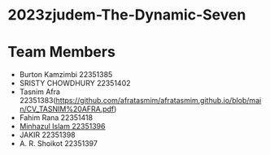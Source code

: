 # 2023zjudem-The-Dynamic-Seven

# Team Members 
* Burton Kamzimbi 22351385
* SRISTY CHOWDHURY 22351402
* Tasnim Afra 22351383(https://github.com/afratasmim/afratasmim.github.io/blob/main/CV_TASNIM%20AFRA.pdf)
* Fahim Rana 22351418
* [Minhazul Islam 22351396](https://minhazul249602.github.io/cv/)
* JAKIR 22351398
* A. R. Shoikot 22351397

